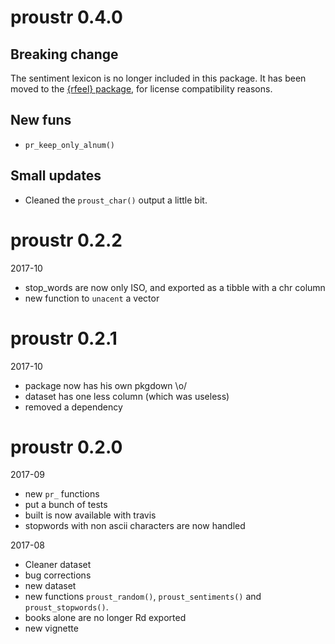 # proustr 0.4.0

## Breaking change 

The sentiment lexicon is no longer included in this package. It has been moved to the [{rfeel} package](https://github.com/ColinFay/rfeel), for license compatibility reasons. 

## New funs 

+ `pr_keep_only_alnum()`

## Small updates

+ Cleaned the `proust_char()` output a little bit.

# proustr 0.2.2

2017-10

- stop_words are now only ISO, and exported as a tibble with a chr column 
- new function to `unacent` a vector

# proustr 0.2.1

2017-10

- package now has his own pkgdown \o/
- dataset has one less column (which was useless)
- removed a dependency

# proustr 0.2.0

2017-09

* new `pr_` functions
* put a bunch of tests 
* built is now available with travis
* stopwords with non ascii characters are now handled

2017-08

* Cleaner dataset 
* bug corrections 
* new dataset
* new functions `proust_random()`, `proust_sentiments()` and `proust_stopwords()`.
* books alone are no longer Rd exported
* new vignette


